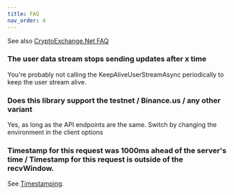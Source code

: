 ```yaml
---
title: FAQ
nav_order: 4
---
```


See also [CryptoExchange.Net FAQ](https://jkorf.github.io/CryptoExchange.Net/FAQ.html)

### The user data stream stops sending updates after x time 
You're probably not calling the KeepAliveUserStreamAsync periodically to keep the user stream alive.

### Does this library support the testnet / Binance.us / any other variant  

Yes, as long as the API endpoints are the same. Switch by changing the environment in the client options

### Timestamp for this request was 1000ms ahead of the server's time / Timestamp for this request is outside of the recvWindow.  

See [Timestamping](https://jkorf.github.io/CryptoExchange.Net/Timestamping.html).

